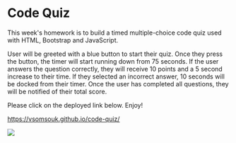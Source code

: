 <h1>Code Quiz</h1>

This week's homework is to build a timed multiple-choice code quiz used with HTML, Bootstrap and JavaScript. 

User will be greeted with a blue button to start their quiz. Once they press the button, the timer will start running down from 75 seconds. If the user answers the question correctly, they will receive 10 points and a 5 second increase to their time. If they selected an incorrect answer, 10 seconds will be docked from their timer. Once the user has completed all questions, they will be notified of their total score.

 Please click on the deployed link below. Enjoy!

 https://vsomsouk.github.io/code-quiz/

<img src="./Assets/quizimg.jpg">

